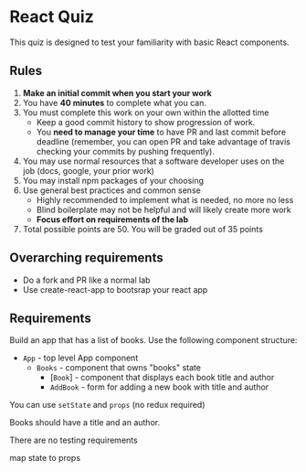 # React Quiz

This quiz is designed to test your familiarity with basic React components.

## Rules

1. **Make an initial commit when you start your work**
1. You have **40 minutes** to complete what you can.
1. You must complete this work on your own within the allotted time
    * Keep a good commit history to show progression of work.
    * You **need to manage your time** to have PR and last commit before deadline (remember, you can
    open PR and take advantage of travis checking your commits by pushing frequently).
1. You may use normal resources that a software developer uses on the job (docs, google, your prior work)
1. You may install npm packages of your choosing
1. Use general best practices and common sense
    * Highly recommended to implement what is needed, no more no less
    * Blind boilerplate may not be helpful and will likely create more work
    * **Focus effort on requirements of the lab**
1. Total possible points are 50. You will be graded out of 35 points

## Overarching requirements
* Do a fork and PR like a normal lab
* Use create-react-app to bootsrap your react app

## Requirements

Build an app that has a list of books. Use the following component structure:

* `App` - top level App component
  * `Books` - component that owns "books" state
    * [`Book`] - component that displays each book title and author
    * `AddBook` - form for adding a new book with title and author
    
You can use `setState` and `props` (no redux required)
    
Books should have a title and an author.

There are no testing requirements

map state to props
